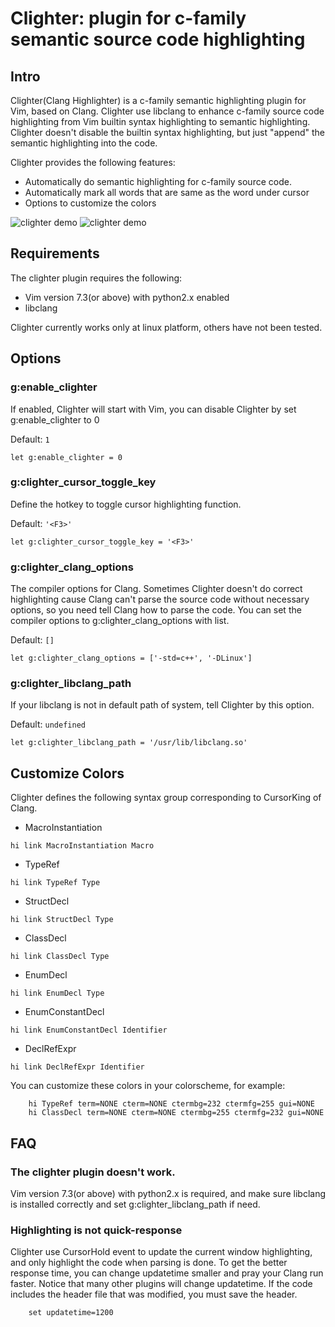 # Clighter: plugin for c-family semantic source code highlighting

## Intro

Clighter(Clang Highlighter) is a c-family semantic highlighting plugin for
Vim, based on Clang. Clighter use libclang to enhance c-family source code
highlighting from Vim builtin syntax highlighting to semantic highlighting.
Clighter doesn't disable the builtin syntax highlighting, but just "append"
the semantic highlighting into the code.  

Clighter provides the following features:

* Automatically do semantic highlighting for c-family source code.
* Automatically mark all words that are same as the word under cursor
* Options to customize the colors

![clighter demo](http://goo.gl/ivfipF "Enable Clighter")
![clighter demo](http://goo.gl/zq2Epq "Disable Clighter")

## Requirements

The clighter plugin requires the following:

* Vim version 7.3(or above) with python2.x enabled
* libclang

Clighter currently works only at linux platform, others have not been tested.


## Options

### g:enable_clighter
If enabled, Clighter will start with Vim, you can disable Clighter by set
g:enable_clighter to 0

Default: `1`
```vim
let g:enable_clighter = 0
```

### g:clighter_cursor_toggle_key

Define the hotkey to toggle cursor highlighting function.

Default: `'<F3>'`
```vim
let g:clighter_cursor_toggle_key = '<F3>'
```

### g:clighter_clang_options

The compiler options for Clang. Sometimes Clighter doesn't do correct
highlighting cause Clang can't parse the source code without necessary
options, so you need tell Clang how to parse the code. You can set the 
compiler options to g:clighter_clang_options with list.

Default: `[]`
```vim
let g:clighter_clang_options = ['-std=c++', '-DLinux']
```

### g:clighter_libclang_path

If your libclang is not in default path of system, tell Clighter by this
option.

Default: `undefined`
```vim
let g:clighter_libclang_path = '/usr/lib/libclang.so'
```

## Customize Colors

Clighter defines the following syntax group corresponding to CursorKing of Clang.

* MacroInstantiation
```vim
hi link MacroInstantiation Macro
```

* TypeRef
```vim
hi link TypeRef Type
```

* StructDecl
```vim
hi link StructDecl Type
```

* ClassDecl
```vim
hi link ClassDecl Type
```

* EnumDecl
```vim
hi link EnumDecl Type
```

* EnumConstantDecl
```vim
hi link EnumConstantDecl Identifier
```

* DeclRefExpr
```vim
hi link DeclRefExpr Identifier
```

You can customize these colors in your colorscheme, for example:
```vim
	hi TypeRef term=NONE cterm=NONE ctermbg=232 ctermfg=255 gui=NONE
	hi ClassDecl term=NONE cterm=NONE ctermbg=255 ctermfg=232 gui=NONE
```


## FAQ

### The clighter plugin doesn't work.
Vim version 7.3(or above) with python2.x is required, and make sure libclang is installed
correctly and set g:clighter_libclang_path if need.

### Highlighting is not quick-response
Clighter use CursorHold event to update the current window highlighting,
and only highlight the code when parsing is done. To get the better response
time, you can change updatetime smaller and pray your Clang run faster.
Notice that many other plugins will change updatetime. If the code includes
the header file that was modified, you must save the header.
```vim
	set updatetime=1200
```
[1]: http://goo.gl/ncGLYC
[2]: http://goo.gl/4QCv6O
